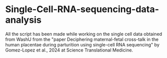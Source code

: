 # Single-Cell-RNA-sequencing-data-analysis
All the script has been made while working on the single cell data obtained from WashU from the "paper Deciphering maternal-fetal cross-talk in the human placentae during parturition using single-cell RNA sequencing" by Gomez-Lopez et al., 2024 at Science Translational Medicine.
